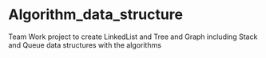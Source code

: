 # Algorithm_data_structure
Team Work project to create LinkedList and Tree and Graph including Stack and Queue data structures with the algorithms  
